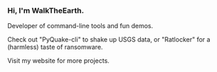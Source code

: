 ### Hi, I'm WalkTheEarth.

Developer of command-line tools and fun demos. 

Check out "PyQuake-cli" to shake up USGS data, or "Ratlocker" for a (harmless) taste of ransomware. 

Visit my website for more projects.

